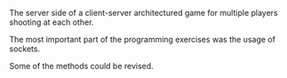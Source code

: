 The server side of a client-server architectured game for multiple players shooting at each other.

The most important part of the programming exercises was the usage of sockets.

Some of the methods could be revised.
